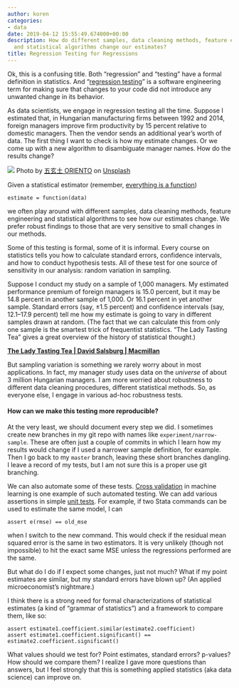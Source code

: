 ```yaml
---
author: koren
categories:
- data
date: 2019-04-12 15:55:49.674000+00:00
description: How do different samples, data cleaning methods, feature engineering
  and statistical algorithms change our estimates?
title: Regression Testing for Regressions
---
```

Ok, this is a confusing title. Both “regression” and “testing” have a formal definition in statistics. And “[regression testing](https://en.wikipedia.org/wiki/Regression_testing)” is a software engineering term for making sure that changes to your code did not introduce any unwanted change in its behavior.

As data scientists, we engage in regression testing all the time. Suppose I estimated that, in Hungarian manufacturing firms between 1992 and 2014, foreign managers improve firm productivity by 15 percent relative to domestic managers. Then the vendor sends an additional year’s worth of data. The first thing I want to check is how my estimate changes. Or we come up with a new algorithm to disambiguate manager names. How do the results change?

![](https://cdn-images-1.medium.com/max/1600/0*vxRjo5gLPQPcrmkY)
Photo by [五玄土 ORIENTO](https://unsplash.com/@oriento?utm_source=medium&utm_medium=referral) on [Unsplash](https://unsplash.com/?utm_source=medium&utm_medium=referral)

Given a statistical estimator (remember, [everything is a function](https://dev.to/korenmiklos/everything-is-a-function-4171))

```
estimate = function(data)
```

we often play around with different samples, data cleaning methods, feature engineering and statistical algorithms to see how our estimates change. We prefer robust findings to those that are very sensitive to small changes in our methods.

Some of this testing is formal, some of it is informal. Every course on statistics tells you how to calculate standard errors, confidence intervals, and how to conduct hypothesis tests. All of these test for one source of sensitivity in our analysis: random variation in sampling.

Suppose I conduct my study on a sample of 1,000 managers. My estimated performance premium of foreign managers is 15.0 percent, but it may be 14.8 percent in another sample of 1,000\. Or 16.1 percent in yet another sample. Standard errors (say, ±1.5 percent) and confidence intervals (say, 12.1–17.9 percent) tell me how my estimate is going to vary in different samples drawn at random. (The fact that we can calculate this from only one sample is the smartest trick of frequentist statistics. “The Lady Tasting Tea” gives a great overview of the history of statistical thought.)

[**The Lady Tasting Tea | David Salsburg | Macmillan**](https://us.macmillan.com/excerpt?isbn=9780805071344 "https://us.macmillan.com/excerpt?isbn=9780805071344")

But sampling variation is something we rarely worry about in most applications. In fact, my manager study uses data on the _universe_ of about 3 million Hungarian managers. I am more worried about robustness to different data cleaning procedures, different statistical methods. So, as everyone else, I engage in various ad-hoc robustness tests.

#### How can we make this testing more reproducible?

At the very least, we should document every step we did. I sometimes create new branches in my git repo with names like `experiment/narrow-sample`. These are often just a couple of commits in which I learn how my results would change if I used a narrower sample definition, for example. Then I go back to my `master` branch, leaving these short branches dangling. I leave a record of my tests, but I am not sure this is a proper use git branching.

We can also automate some of these tests. [Cross validation](https://en.wikipedia.org/wiki/Cross-validation_%28statistics%29) in machine learning is one example of such automated testing. We can add various assertions in simple [unit tests](https://en.wikipedia.org/wiki/Unit_testing). For example, if two Stata commands can be used to estimate the same model, I can

```
assert e(rmse) == old_mse
```

when I switch to the new command. This would check if the residual mean squared error is the same in two estimators. It is very unlikely (though not impossible) to hit the exact same MSE unless the regressions performed are the same.

But what do I do if I expect some changes, just not much? What if my point estimates are similar, but my standard errors have blown up? (An applied microeconomist’s nightmare.)

I think there is a strong need for formal characterizations of statistical estimates (a kind of “grammar of statistics”) and a framework to compare them, like so:

```
assert estimate1.coefficient.similar(estimate2.coefficient)  
assert estimate1.coefficient.significant() == estimate2.coefficient.significant()
```

What values should we test for? Point estimates, standard errors? p-values? How should we compare them? I realize I gave more questions than answers, but I feel strongly that this is something applied statistics (aka data science) can improve on.